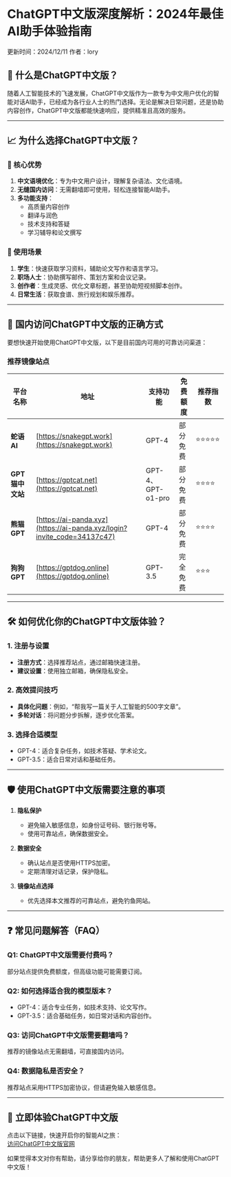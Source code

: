 # ChatGPT中文版深度解析：2024年最佳AI助手体验指南

更新时间：2024/12/11 
作者：lory  

## 📌 什么是ChatGPT中文版？

随着人工智能技术的飞速发展，ChatGPT中文版作为一款专为中文用户优化的智能对话AI助手，已经成为各行业人士的热门选择。无论是解决日常问题，还是协助内容创作，ChatGPT中文版都能快速响应，提供精准且高效的服务。

---

## 📈 为什么选择ChatGPT中文版？

### 🚀 核心优势
1. **中文语境优化**：专为中文用户设计，理解复杂语法、文化语境。
2. **无缝国内访问**：无需翻墙即可使用，轻松连接智能AI助手。
3. **多功能支持**：
   - 高质量内容创作
   - 翻译与润色
   - 技术支持和答疑
   - 学习辅导和论文撰写

### 🎯 使用场景
1. **学生**：快速获取学习资料，辅助论文写作和语言学习。
2. **职场人士**：协助撰写邮件、策划方案和会议记录。
3. **创作者**：生成灵感、优化文章标题，甚至协助短视频脚本创作。
4. **日常生活**：获取食谱、旅行规划和娱乐推荐。

---

## 🔗 国内访问ChatGPT中文版的正确方式

要想快速开始使用ChatGPT中文版，以下是目前国内可用的可靠访问渠道：

### 推荐镜像站点
| 平台名称 | 地址 | 支持功能 | 免费额度 | 推荐指数 |
|----------|------|----------|----------|----------|
| **蛇语 AI** | [https://snakegpt.work](https://snakegpt.work) | GPT-4 | 部分免费 | ⭐⭐⭐⭐⭐ |
| **GPT 猫中文站** | [https://gptcat.net](https://gptcat.net) | GPT-4、GPT-o1-pro | 部分免费 | ⭐⭐⭐⭐ |
| **熊猫 GPT** | [https://ai-panda.xyz](https://ai-panda.xyz/login?invite_code=34137c47) | GPT-4 | 部分免费 | ⭐⭐⭐⭐ |
| **狗狗 GPT** | [https://gptdog.online](https://gptdog.online) | GPT-3.5 | 完全免费 | ⭐⭐⭐ |

---

## 🛠️ 如何优化你的ChatGPT中文版体验？

### 1. 注册与设置
- **注册方式**：选择推荐站点，通过邮箱快速注册。
- **建议设置**：使用独立邮箱，确保隐私安全。

### 2. 高效提问技巧
- **具体化问题**：例如，“帮我写一篇关于人工智能的500字文章”。
- **多轮对话**：将问题分步拆解，逐步优化答案。

### 3. 选择合适模型
- GPT-4：适合复杂任务，如技术答疑、学术论文。
- GPT-3.5：适合日常对话和基础任务。

---

## 🛡️ 使用ChatGPT中文版需要注意的事项

1. **隐私保护**
   - 避免输入敏感信息，如身份证号码、银行账号等。
   - 使用可靠站点，确保数据安全。

2. **数据安全**
   - 确认站点是否使用HTTPS加密。
   - 定期清理对话记录，保护隐私。

3. **镜像站点选择**
   - 优先选择本文推荐的可靠站点，避免钓鱼网站。



---

## ❓ 常见问题解答（FAQ）

### Q1: ChatGPT中文版需要付费吗？
部分站点提供免费额度，但高级功能可能需要订阅。

### Q2: 如何选择适合我的模型版本？
- GPT-4：适合专业任务，如技术支持、论文写作。
- GPT-3.5：适合基础任务，如日常对话和内容创作。

### Q3: 访问ChatGPT中文版需要翻墙吗？
推荐的镜像站点无需翻墙，可直接国内访问。

### Q4: 数据隐私是否安全？
推荐站点采用HTTPS加密协议，但请避免输入敏感信息。

---

## 🌟 立即体验ChatGPT中文版

点击以下链接，快速开启你的智能AI之旅：  
[访问ChatGPT中文版官网](https://snakegpt.work)  

如果觉得本文对你有帮助，请分享给你的朋友，帮助更多人了解和使用ChatGPT中文版！
